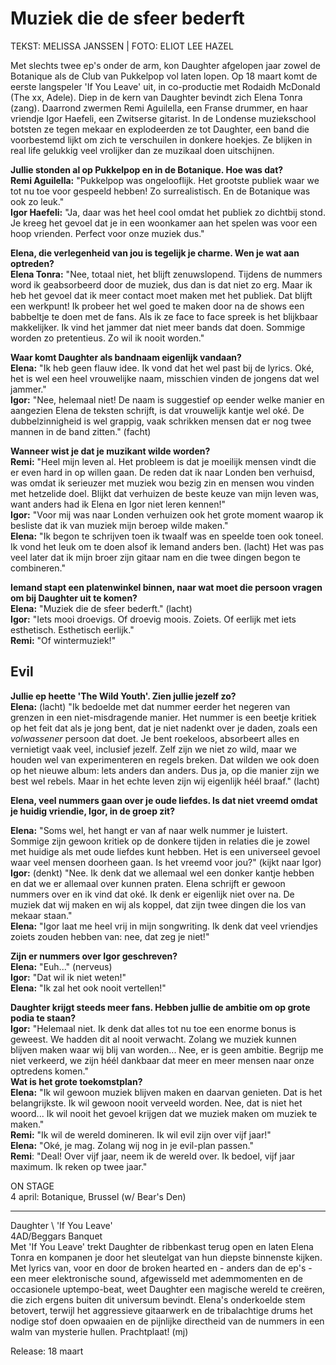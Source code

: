 # Muziek die de sfeer bederft

TEKST: MELISSA JANSSEN \| FOTO: ELIOT LEE HAZEL

Met slechts twee ep's onder de arm, kon Daughter afgelopen jaar zowel de Botanique als de Club van Pukkelpop vol laten lopen. Op 18 maart komt de eerste langspeler 'If You Leave' uit, in co-productie met Rodaidh McDonald (The xx, Adele). Diep in de kern van Daughter bevindt zich Elena Tonra (zang). Daarrond zwermen Remi Aguilella, een Franse drummer, en haar vriendje Igor Haefeli, een Zwitserse gitarist. In de Londense muziekschool botsten ze tegen mekaar en explodeerden ze tot Daughter, een band die voorbestemd lijkt om zich te verschuilen in donkere hoekjes. Ze blijken in real life gelukkig veel vrolijker dan ze muzikaal doen uitschijnen.

**Jullie stonden al op Pukkelpop en in de Botanique. Hoe was dat?** \
**Remi Aguilella:** "Pukkelpop was ongelooflijk. Het grootste publiek waar we tot nu toe voor gespeeld hebben! Zo surrealistisch. En de Botanique was ook zo leuk." \
**Igor Haefeli:** "Ja, daar was het heel cool omdat het publiek zo dichtbij stond. Je kreeg het gevoel dat je in een woonkamer aan het spelen was voor een hoop vrienden. Perfect voor onze muziek dus."

**Elena, die verlegenheid van jou is tegelijk je charme. Wen je wat aan optreden?** \
**Elena Tonra:** "Nee, totaal niet, het blijft zenuwslopend. Tijdens de nummers word ik geabsorbeerd door de muziek, dus dan is dat niet zo erg. Maar ik heb het gevoel dat ik meer contact moet maken met het publiek. Dat blijft een werkpunt! Ik probeer het wel goed te maken door na de shows een babbeltje te doen met de fans. Als ik ze face to face spreek is het blijkbaar makkelijker. Ik vind het jammer dat niet meer bands dat doen. Sommige worden zo pretentieus. Zo wil ik nooit worden."

**Waar komt Daughter als bandnaam eigenlijk vandaan?** \
**Elena:** "Ik heb geen flauw idee. Ik vond dat het wel past bij de lyrics. Oké, het is wel een heel vrouwelijke naam, misschien vinden de jongens dat wel jammer." \
**Igor:** "Nee, helemaal niet! De naam is suggestief op eender welke manier en aangezien Elena de teksten schrijft, is dat vrouwelijk kantje wel oké. De dubbelzinnigheid is wel grappig, vaak schrikken mensen dat er nog twee mannen in de band zitten." (facht)

**Wanneer wist je dat je muzikant wilde worden?** \
**Remi:** "Heel mijn leven al. Het probleem is dat je moeilijk mensen vindt die er even hard in op willen gaan. De reden dat ik naar Londen ben verhuisd, was omdat ik serieuzer met muziek wou bezig zin en mensen wou vinden met hetzelide doel. Blijkt dat verhuizen de beste keuze van mijn leven was, want anders had ik Elena en Igor niet leren kennen!" \
**Igor:** "Voor mij was naar Londen verhuizen ook het grote moment waarop ik besliste dat ik van muziek mijn beroep wilde maken." \
**Elena:** "Ik begon te schrijven toen ik twaalf was en speelde toen ook toneel. Ik vond het leuk om te doen alsof ik lemand anders ben. (lacht) Het was pas veel later dat ik mijn broer zijn gitaar nam en die twee dingen begon te combineren."

**Iemand stapt een platenwinkel binnen, naar wat moet die persoon vragen om bij Daughter uit te komen?** \
**Elena:** "Muziek die de sfeer bederft." (lacht) \
**Igor:** "Iets mooi droevigs. Of droevig moois. Zoiets. Of eerlijk met iets esthetisch. Esthetisch eerlijk." \
**Remi:** "Of wintermuziek!"

## Evil

**Jullie ep heette 'The Wild Youth'. Zien jullie jezelf zo?** \
**Elena:** (lacht) "Ik bedoelde met dat nummer eerder het negeren van grenzen in een niet-misdragende manier. Het nummer is een beetje kritiek op het feit dat als je jong bent, dat je niet nadenkt over je daden, zoals een *volwassener* persoon dat doet. Je bent roekeloos, absorbeert alles en vernietigt vaak veel, inclusief jezelf. Zelf zijn we niet zo wild, maar we houden wel van experimenteren en regels breken. Dat wilden we ook doen op het nieuwe album: lets anders dan anders. Dus ja, op die manier zijn we best wel rebels. Maar in het echte leven zijn wij eigenlijk héél braaf." (lacht)

**Elena, veel nummers gaan over je oude liefdes. Is dat niet vreemd omdat je huidig vriendie, Igor, in de groep zit?**

**Elena:** "Soms wel, het hangt er van af naar welk nummer je luistert. Sommige zijn gewoon kritiek op de donkere tijden in relaties die je zowel met huidige als met oude liefdes kunt hebben. Het is een universeel gevoel waar veel mensen doorheen gaan. Is het vreemd voor jou?" (kijkt naar Igor) \
**Igor:** (denkt) "Nee. Ik denk dat we allemaal wel een donker kantje hebben en dat we er allemaal over kunnen praten. Elena schrijft er gewoon nummers over en ik vind dat oké. Ik denk er eigenlijk niet over na. De muziek dat wij maken en wij als koppel, dat zijn twee dingen die los van mekaar staan." \
**Elena:** "Igor laat me heel vrij in mijn songwriting. Ik denk dat veel vriendjes zoiets zouden hebben van: nee, dat zeg je niet!" 

**Zijn er nummers over Igor geschreven?** \
**Elena:** "Euh..." (nerveus) \
**Igor:** "Dat wil ik niet weten!" \
**Elena:** "Ik zal het ook nooit vertellen!"

**Daughter krijgt steeds meer fans. Hebben jullie de ambitie om op grote podia te staan?** \
**Igor:** "Helemaal niet. Ik denk dat alles tot nu toe een enorme bonus is geweest. We hadden dit al nooit verwacht. Zolang we muziek kunnen blijven maken waar wij blij van worden... Nee, er is geen ambitie. Begrijp me niet verkeerd, we zijn héél dankbaar dat meer en meer mensen naar onze optredens komen." \
**Wat is het grote toekomstplan?** \
**Elena:** "Ik wil gewoon muziek blijven maken en daarvan genieten. Dat is het belangrijkste. Ik wil gewoon nooit verveeld worden. Nee, dat is niet het woord... Ik wil nooit het gevoel krijgen dat we muziek maken om muziek te maken." \
**Remi:** "Ik wil de wereld domineren. Ik wil evil zijn over vijf jaar!" \
**Elena:** "Oké, je mag. Zolang wij nog in je evil-plan passen." \
**Remi**: "Deal! Over vijf jaar, neem ik de wereld over. Ik bedoel, vijf jaar maximum. Ik reken op twee jaar." 

ON STAGE \
4 april: Botanique, Brussel (w/ Bear's Den)

---

Daughter \ 
'If You Leave' \
4AD/Beggars Banquet \
Met 'If You Leave' trekt Daughter de ribbenkast terug open en laten Elena Tonra en kompanen je door het sleutelgat van hun diepste
binnenste kijken. Met lyrics van, voor en door de broken hearted en - anders dan de ep's - een meer elektronische sound, afgewisseld met ademmomenten en de occasionele uptempo-beat, weet Daughter een magische wereld te creëren, die zich ergens buiten dit universum bevindt. Elena's onderkoelde stem betovert, terwijl het aggressieve gitaarwerk en de tribalachtige drums het nodige stof doen opwaaien en de pijnlijke directheid van de nummers in een walm van mysterie hullen. Prachtplaat! (mj)

Release: 18 maart
